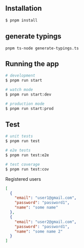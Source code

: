 ## Installation

```bash
$ pnpm install
```

## generate typings

```
pnpm ts-node generate-typings.ts
```

## Running the app

```bash
# development
$ pnpm run start

# watch mode
$ pnpm run start:dev

# production mode
$ pnpm run start:prod
```

## Test

```bash
# unit tests
$ pnpm run test

# e2e tests
$ pnpm run test:e2e

# test coverage
$ pnpm run test:cov
```

Registered users

```json
[
  {
    "email": "user1@gmail.com",
    "password": "password1",
    "name": "some name"
  },
  {
    "email": "user2@gmail.com",
    "password": "password1",
    "name": "some name 2"
  }
]
```
